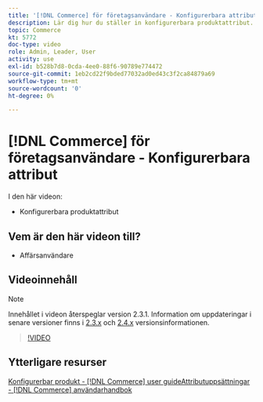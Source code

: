 ```yaml
---
title: '[!DNL Commerce] för företagsanvändare - Konfigurerbara attribut'
description: Lär dig hur du ställer in konfigurerbara produktattribut.
topic: Commerce
kt: 5772
doc-type: video
role: Admin, Leader, User
activity: use
exl-id: b528b7d8-0cda-4ee0-88f6-90789e774472
source-git-commit: 1eb2cd22f9bded77032ad0ed43c3f2ca84879a69
workflow-type: tm+mt
source-wordcount: '0'
ht-degree: 0%

---
```


# [!DNL Commerce] för företagsanvändare - Konfigurerbara attribut

I den här videon:

- Konfigurerbara produktattribut

## Vem är den här videon till?

- Affärsanvändare

## Videoinnehåll

>[!NOTE]
>
>Innehållet i videon återspeglar version 2.3.1. Information om uppdateringar i senare versioner finns i [ 2.3.x](https://devdocs.magento.com/guides/v2.3/release-notes/bk-release-notes.html) och [2.4.x](https://devdocs.magento.com/guides/v2.4/release-notes/bk-release-notes.html) versionsinformationen.

>[!VIDEO](https://video.tv.adobe.com/v/35957?quality=12&learn=on)

## Ytterligare resurser

[Konfigurerbar produkt - [!DNL Commerce] user ](https://docs.magento.com/user-guide/catalog/product-create-configurable.html)
[guideAttributuppsättningar - [!DNL Commerce] användarhandbok](https://docs.magento.com/user-guide/stores/attribute-sets.html)
